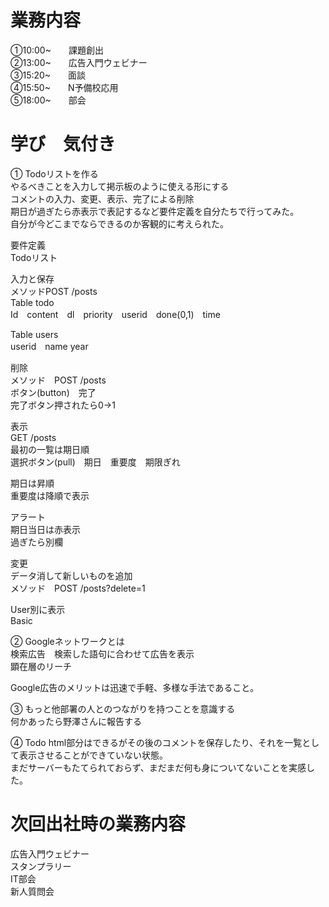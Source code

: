 # 業務内容
①10:00~　　課題創出  
②13:00~　　広告入門ウェビナー  
③15:20~　　面談  
④15:50~　　N予備校応用  
⑤18:00~　　部会  


# 学び　気付き

①
Todoリストを作る  
やるべきことを入力して掲示板のように使える形にする  
コメントの入力、変更、表示、完了による削除  
期日が過ぎたら赤表示で表記するなど要件定義を自分たちで行ってみた。  
自分が今どこまでならできるのか客観的に考えられた。  


要件定義  
Todoリスト    

入力と保存  
メソッドPOST /posts  
Table todo  
Id　content　dl　priority　userid　done(0,1)　time  

Table users  
userid　name year　  

削除  
メソッド　POST  /posts  
ボタン(button)　完了  
完了ボタン押されたら0->1  

表示  
GET  /posts  
最初の一覧は期日順  
選択ボタン(pull)　期日　重要度　期限ぎれ  

期日は昇順  
重要度は降順で表示  

アラート  
期日当日は赤表示  
過ぎたら別欄  


変更  
データ消して新しいものを追加  
メソッド　POST /posts?delete=1  

User別に表示  
Basic  

②
Googleネットワークとは  
検索広告　検索した語句に合わせて広告を表示  
顕在層のリーチ  

Google広告のメリットは迅速で手軽、多様な手法であること。  

③
もっと他部署の人とのつながりを持つことを意識する  
何かあったら野澤さんに報告する  



④
Todo html部分はできるがその後のコメントを保存したり、それを一覧として表示させることができていない状態。  
まだサーバーもたてられておらず、まだまだ何も身についてないことを実感した。  




# 次回出社時の業務内容
広告入門ウェビナー  
スタンプラリー  
IT部会  
新人質問会  

